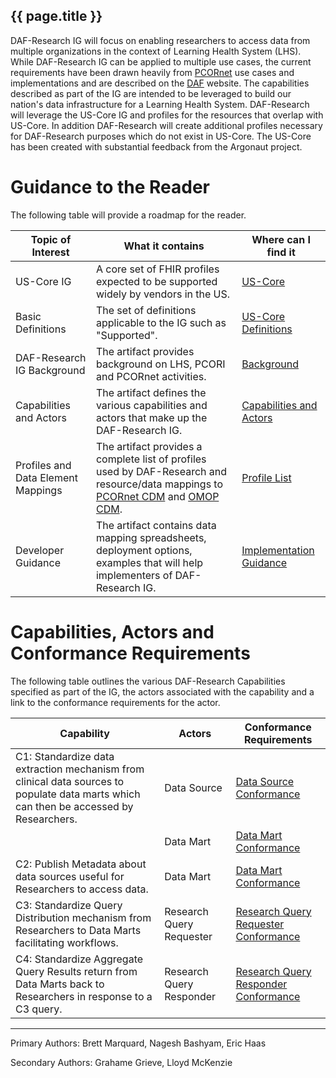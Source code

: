 

## {{ page.title }}


DAF-Research IG will focus on enabling researchers to access data from multiple organizations in the context of Learning Health System (LHS). While DAF-Research IG can be applied to multiple use cases, the current requirements have been drawn heavily from [PCORnet] use cases and implementations and are described on the [DAF] website. The capabilities described as part of the IG are intended to be leveraged to build our nation's data infrastructure for a Learning Health System.
DAF-Research will leverage the US-Core IG and profiles for the resources that overlap with US-Core. In addition DAF-Research will create additional profiles necessary for DAF-Research purposes which do not exist in US-Core. The US-Core has been created with substantial feedback from the Argonaut project.

# Guidance to the Reader
The following table will provide a roadmap for the reader.

|Topic of Interest|What it contains|Where can I find it|
|--------------------|--------------------------|---------------------|
|US-Core IG|A core set of FHIR profiles expected to be supported widely by vendors in the US.|[US-Core](http://build.fhir.org/ig/Healthedata1/US-Core//index.html)|
|Basic Definitions|The set of definitions applicable to the IG such as "Supported".|[US-Core Definitions](http://build.fhir.org/ig/Healthedata1/US-Core//guidance.html)|
|DAF-Research IG Background|The artifact provides background on LHS, PCORI and PCORnet activities.|[Background](background.html)|
|Capabilities and Actors|The artifact defines the various capabilities and actors that make up the DAF-Research IG.|[Capabilities and Actors](index.html#capabilities-actors-and-conformance-requirements)|
|Profiles and Data Element Mappings|The artifact provides a complete list of profiles used by DAF-Research and resource/data mappings to [PCORnet CDM] and [OMOP CDM].|[Profile List](profiles.html)|
|Developer Guidance|The artifact contains data mapping spreadsheets, deployment options, examples that will help implementers of DAF-Research IG.|[Implementation Guidance](guidance.html)|

# Capabilities, Actors and Conformance Requirements
The following table outlines the various DAF-Research Capabilities specified as part of the IG, the actors associated with the capability and a link to the conformance requirements for the actor.

|Capability|Actors|Conformance Requirements|
|------------------|----------------|---------------------|
|C1: Standardize data extraction mechanism from clinical data sources to populate data marts which can then be accessed by Researchers.|Data Source|[Data Source Conformance](CapabilityStatement-daf-datasource.html)|
||Data Mart|[Data Mart Conformance](CapabilityStatement-daf-datamart.html)|
|C2: Publish Metadata about data sources useful for Researchers to access data.|Data Mart|[Data Mart Conformance](CapabilityStatement-daf-datamart.html)|
|C3: Standardize Query Distribution mechanism from Researchers to Data Marts facilitating workflows.|Research Query Requester|[Research Query Requester Conformance](CapabilityStatement-daf-research-queryrequester.html)|
|C4: Standardize Aggregate Query Results return from Data Marts back to Researchers in response to a C3 query.|Research Query Responder|[Research Query Responder Conformance](CapabilityStatement-daf-research-queryresponder.html)|

----

Primary Authors: Brett Marquard, Nagesh Bashyam, Eric Haas

Secondary Authors: Grahame Grieve, Lloyd McKenzie



[US-Core]: http://build.fhir.org/ig/Healthedata1/US-Core//index.html
[DAF-Research]: daf-research.html
[Office of the National Coordinator (ONC)]: http://www.healthit.gov/newsroom/about-onc
[ONC]: http://www.healthit.gov/newsroom/about-onc
[Data Access Framework]: http://wiki.siframework.org/Data+Access+Framework+Homepage
[DAF]: http://wiki.siframework.org/Data+Access+Framework+Homepage
[PCORI]:  http://www.pcori.org
[PCORnet]: http://www.pcornet.org/
[Argonaut]: http://argonautwiki.hl7.org/index.php?title=Main_Page*
[ASPE]: https://aspe.hhs.gov/
[DAF-Research-intro]: index.html
[C1, C2, C3, C4]: index.html
[Data Source Conformance]: CapabilityStatement-daf-datasource.html
[Data Mart Conformance]: CapabilityStatement-daf-datamart.html
[Research Query Composer Conformance]: CapabilityStatement-daf-datasource.html
[Research Query Responder Conformance]: CapabilityStatement-daf-datasource.html
[DAF-Task]:StructureDefinition-daf-task.html
[DAF-Provenance]:StructureDefinition-daf-provenance.html
[DAF-OperationDefinition]:StructureDefinition-daf-operationdefinition.html
[DAF-Conformance]:StructureDefinition-daf-conformance.html
[DAF-QueryResults]:StructureDefinition-daf-queryresults.html
[PCORnet CDM]: http://pcornet.org/pcornet-common-data-model/
[OMOP CDM]: http://omop.org/CDM
[PCORnet]: http://www.pcornet.org/
[HHS de-identification guidance]: https://www.hhs.gov/hipaa/for-professionals/privacy/special-topics/de-identification/
